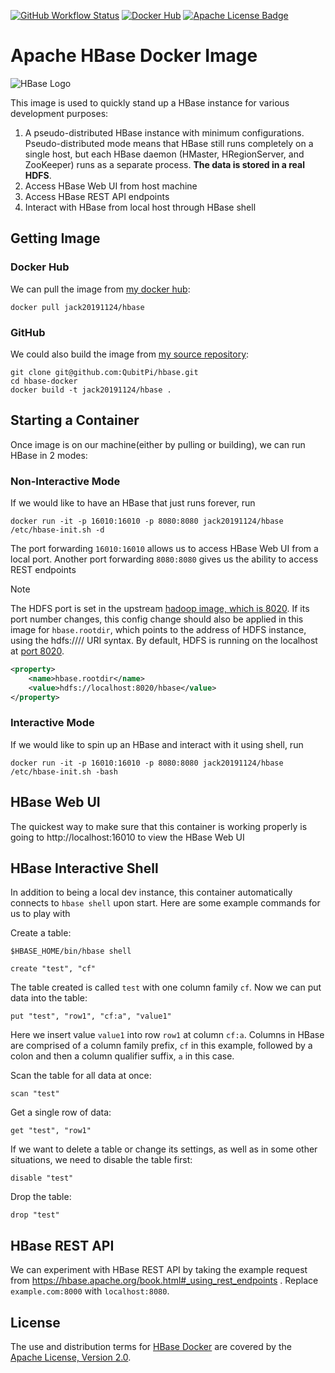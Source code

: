 [![GitHub Workflow Status]][GitHub Workflow URL]
[![Docker Hub][Docker Pulls Badge]][Docker Hub URL]
[![Apache License Badge]][Apache License, Version 2.0]

Apache HBase Docker Image
=========================

![HBase Logo](https://user-images.githubusercontent.com/16126939/180642009-b6f44bda-bbdf-4c0f-a45e-d0c74214dfb4.png)

This image is used to quickly stand up a HBase instance for various development purposes:

1. A pseudo-distributed HBase instance with minimum configurations. Pseudo-distributed mode means that HBase still runs 
   completely on a single host, but each HBase daemon (HMaster, HRegionServer, and ZooKeeper) runs as a separate
   process. __The data is stored in a real HDFS__.
2. Access HBase Web UI from host machine
3. Access HBase REST API endpoints
4. Interact with HBase from local host through HBase shell

Getting Image
-------------

### Docker Hub

We can pull the image from [my docker hub](https://hub.docker.com/r/jack20191124/hbase/):

```console
docker pull jack20191124/hbase
```

### GitHub

We could also build the image from [my source repository](https://github.com/QubitPi/jupiter/tree/hbase/):

```console
git clone git@github.com:QubitPi/hbase.git
cd hbase-docker
docker build -t jack20191124/hbase .
```

Starting a Container
--------------------

Once image is on our machine(either by pulling or building), we can run HBase in 2 modes:

### Non-Interactive Mode

If we would like to have an HBase that just runs forever, run

```console
docker run -it -p 16010:16010 -p 8080:8080 jack20191124/hbase /etc/hbase-init.sh -d
```
    
The port forwarding `16010:16010` allows us to access HBase Web UI from a local port. Another port forwarding
`8080:8080` gives us the ability to access REST endpoints

> [!NOTE]
>
> The HDFS port is set in the upstream
> [hadoop image, which is 8020](https://github.com/QubitPi/jupiter/blob/hadoop/core-site.xml). If its port number
> changes, this config change should also be applied in this image for `hbase.rootdir`, which points to the address of 
> HDFS instance, using the hdfs://// URI syntax. By default, HDFS is running on the localhost at
> [port 8020](https://github.com/QubitPi/jupiter/blob/hbase/hbase-site.xml).
> 
> ```xml
> <property>
>     <name>hbase.rootdir</name>
>     <value>hdfs://localhost:8020/hbase</value>
> </property>
> ```

### Interactive Mode

If we would like to spin up an HBase and interact with it using shell, run

```console
docker run -it -p 16010:16010 -p 8080:8080 jack20191124/hbase /etc/hbase-init.sh -bash
```

HBase Web UI
------------

The quickest way to make sure that this container is working properly is going to http://localhost:16010 to view the
HBase Web UI

HBase Interactive Shell
-----------------------

In addition to being a local dev instance, this container automatically connects to `hbase shell` upon start. Here are 
some example commands for us to play with

Create a table:

```console
$HBASE_HOME/bin/hbase shell

create "test", "cf"
```

The table created is called `test` with one column family `cf`. Now we can put data into the table:

```console
put "test", "row1", "cf:a", "value1"
```

Here we insert value `value1` into row `row1` at column `cf:a`. Columns in HBase are comprised of a column family
prefix, `cf` in this example, followed by a colon and then a column qualifier suffix, `a` in this case.

Scan the table for all data at once:

```console
scan "test"
```
    
Get a single row of data:

```console
get "test", "row1"
```

If we want to delete a table or change its settings, as well as in some other situations, we need to disable the table 
first:

```console
disable "test"
```
    
Drop the table:

```console
drop "test"
```
    
HBase REST API
--------------

We can experiment with HBase REST API by taking the example request from
https://hbase.apache.org/book.html#_using_rest_endpoints . Replace `example.com:8000` with `localhost:8080`.

License
-------

The use and distribution terms for [HBase Docker][Docker Hub URL] are covered by the [Apache License, Version 2.0].

[Apache License Badge]: https://img.shields.io/badge/Apache%202.0-FE5D26.svg?style=for-the-badge&logo=Apache&logoColor=white
[Apache License, Version 2.0]: https://www.apache.org/licenses/LICENSE-2.0

[Docker Pulls Badge]: https://img.shields.io/docker/pulls/jack20191124/hbase?style=for-the-badge&logo=docker&logoColor=white&labelColor=5BBCFF&color=7EA1FF
[Docker Hub URL]: https://hub.docker.com/r/jack20191124/hbase

[GitHub Workflow Status]: https://img.shields.io/github/actions/workflow/status/QubitPi/hbase/ci-cd.yaml?branch=master&logo=github&style=for-the-badge&label=CI/CD&labelColor=2088FF
[GitHub Workflow URL]: https://github.com/QubitPi/hbase/actions/workflows/ci-cd.yaml
